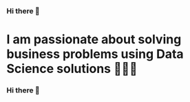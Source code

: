 ### Hi there 👋

<!--
**kanygarcia/kanygarcia** is a ✨ _special_ ✨ repository because its `README.md` (this file) appears on your GitHub profile. -->

# I am passionate about solving business problems using Data Science solutions 👨🏽‍💻
### Hi there 👋

